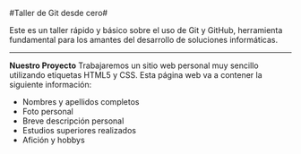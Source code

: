 #Taller de Git desde cero#

Este es un taller rápido y básico sobre el uso de Git y GitHub, herramienta fundamental para los amantes del desarrollo de soluciones informáticas.

---

**Nuestro Proyecto**
Trabajaremos un sitio web personal muy sencillo utilizando etiquetas HTML5 y CSS. Esta página web va a contener la siguiente información:
- Nombres y apellidos completos
- Foto personal
- Breve descripción personal
- Estudios superiores realizados
- Afición y hobbys

